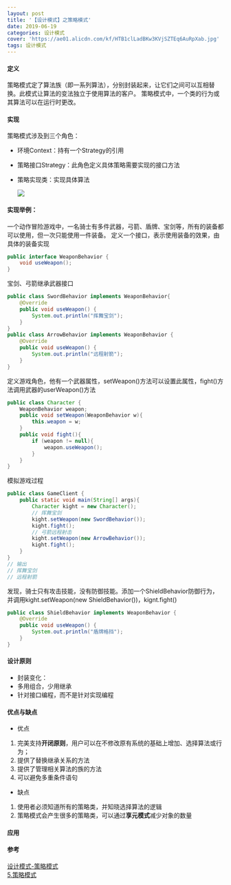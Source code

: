 ```yaml
---
layout: post
title: '【设计模式】之策略模式'
date: 2019-06-19
categories: 设计模式
cover: 'https://ae01.alicdn.com/kf/HTB1clLadBKw3KVjSZTEq6AuRpXab.jpg'
tags: 设计模式
---
```


#### 定义
策略模式定了算法族（即一系列算法），分别封装起来，让它们之间可以互相替换。此模式让算法的变法独立于使用算法的客户。
策略模式中，一个类的行为或其算法可以在运行时更改。

#### 实现

策略模式涉及到三个角色：

* 环境Context：持有一个Strategy的引用

* 策略接口Strategy：此角色定义具体策略需要实现的接口方法

* 策略实现类：实现具体算法

  ![](https://ae01.alicdn.com/kf/HTB1clLadBKw3KVjSZTEq6AuRpXab.jpg)



#### 实现举例：

一个动作冒险游戏中，一名骑士有多件武器，弓箭、盾牌、宝剑等，所有的装备都可以使用，但一次只能使用一件装备。
定义一个接口，表示使用装备的效果，由具体的装备实现

```Java
public interface WeaponBehavior {
    void useWeapon();
}
```
宝剑、弓箭继承武器接口
```Java
public class SwordBehavior implements WeaponBehavior{
    @Override
    public void useWeapon() {
        System.out.println("挥舞宝剑");
    }
}
public class ArrowBehavior implements WeaponBehavior {
    @Override
    public void useWeapon() {
        System.out.println("远程射箭");
    }
}
```
定义游戏角色，他有一个武器属性，setWeapon()方法可以设置此属性，fight()方法调用武器的userWeapon()方法
```Java
public class Character {
    WeaponBehavior weapon;
    public void setWeapon(WeaponBehavior w){
        this.weapon = w;
    }
    public void fight(){
        if (weapon != null){
            weapon.useWeapon();
        }
    }
}
```
模拟游戏过程
```Java
public class GameClient {
    public static void main(String[] args){
        Character kight = new Character();
        // 挥舞宝剑
        kight.setWeapon(new SwordBehavior());
        kight.fight();
        // 弓箭远程射击
        kight.setWeapon(new ArrowBehavior());
        kight.fight();
    }
}
// 输出
// 挥舞宝剑
// 远程射箭
```
发现，骑士只有攻击技能，没有防御技能。添加一个ShieldBehavior防御行为，
并调用kight.setWeapon(new ShieldBehavior())，kignt.fight()
```Java
public class ShieldBehavior implements WeaponBehavior {
    @Override
    public void useWeapon() {
        System.out.println("盾牌格挡");
    }
}
```


#### 设计原则
* 封装变化：
* 多用组合，少用继承
* 针对接口编程，而不是针对实现编程

#### 优点与缺点
* 优点
1. 完美支持**开闭原则**，用户可以在不修改原有系统的基础上增加、选择算法或行为；
2. 提供了替换继承关系的方法
3. 提供了管理相关算法的族的方法
4. 可以避免多重条件语句
* 缺点
1. 使用者必须知道所有的策略类，并知晓选择算法的逻辑
2. 策略模式会产生很多的策略类，可以通过**享元模式**减少对象的数量

#### 应用


#### 参考
[设计模式-策略模式](https://cyc2018.github.io/CS-Notes/#/notes/%E8%AE%BE%E8%AE%A1%E6%A8%A1%E5%BC%8F?id=_9-%E7%AD%96%E7%95%A5%EF%BC%88strategy%EF%BC%89)  
[5.策略模式](https://design-patterns.readthedocs.io/zh_CN/latest/behavioral_patterns/strategy.html)